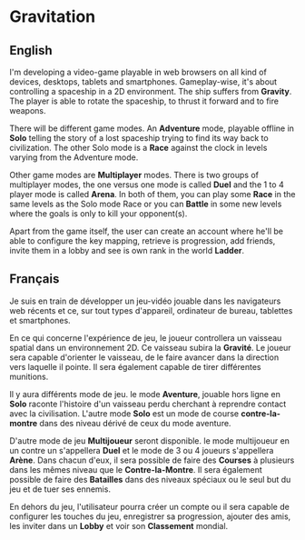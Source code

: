 # Gravitation

## English
I'm developing a video-game playable in web browsers on all kind of devices, desktops, tablets and smartphones.
Gameplay-wise, it's about controlling a spaceship in a 2D environment. The ship suffers from **Gravity**. The player is able to rotate the spaceship, to thrust it forward and to fire weapons.

There will be different game modes. An **Adventure** mode, playable offline in **Solo** telling the story of a lost spaceship trying to find its way back to civilization. The other Solo mode is a **Race** against the clock in levels varying from the Adventure mode.

Other game modes are **Multiplayer** modes. There is two groups of multiplayer modes, the one versus one mode is called **Duel** and the 1 to 4 player mode is called **Arena**. In both of them, you can play some **Race** in the same levels as the Solo mode Race or you can **Battle** in some new levels where the goals is only to kill your opponent(s).

Apart from the game itself, the user can create an account where he'll be able to configure the key mapping, retrieve is progression, add friends, invite them in a lobby and see is own rank in the world **Ladder**.

## Français
Je suis en train de développer un jeu-vidéo jouable dans les navigateurs web récents et ce, sur tout types d'appareil, ordinateur de bureau, tablettes et smartphones.

En ce qui concerne l'expérience de jeu, le joueur controllera un vaisseau spatial dans un environnement 2D. Ce vaisseau subira la **Gravité**. Le joueur sera capable d'orienter le vaisseau, de le faire avancer dans la direction vers laquelle il pointe. Il sera également capable de tirer différentes munitions.

Il y aura différents mode de jeu. le mode **Aventure**, jouable hors ligne en **Solo** raconte l'histoire d'un vaisseau perdu cherchant à reprendre contact avec la civilisation. L'autre mode **Solo** est un mode de course **contre-la-montre** dans des niveau dérivé de ceux du mode aventure.

D'autre mode de jeu **Multijoueur** seront disponible. le mode multijoueur en un contre un s'appellera **Duel** et le mode de 3 ou 4 joueurs s'appellera **Arène**. Dans chacun d'eux, il sera possible de faire des **Courses** à plusieurs dans les mêmes niveau que le **Contre-la-Montre**. Il sera également possible de faire des **Batailles** dans des niveaux spéciaux ou le seul but du jeu et de tuer ses ennemis.

En dehors du jeu, l'utilisateur pourra créer un compte ou il sera capable de configurer les touches du jeu, enregistrer sa progression, ajouter des amis, les inviter dans un **Lobby** et voir son **Classement** mondial.
